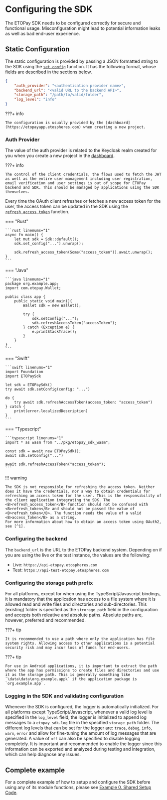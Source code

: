 # Configuring the SDK

The ETOPay SDK needs to be configured correctly for secure and functional usage. Misconfiguration might lead to potential information leaks as well as bad end-user experience.


## Static Configuration

The static configuration is provided by passing a JSON formatted string to the SDK using the [`set_config`](../SDK%20Reference/SDK%20API%20Reference.md#set-configuration) function. It has the following format, whose fields are described in the sections below.

```json
{
    "auth_provider": "<authentication provider name>",
    "backend_url": "<valid URL to the backend API>",
    "storage_path": "/path/to/valid/folder",
    "log_level": "info"
}
```

???+ info

    The configuration is usually provided by the [dashboard](https://etopayapp.etospheres.com) when creating a new project.

### Auth Provider

The value of the auth provider is related to the Keycloak realm created for you when you create a new project in the [dashboard](https://etopayapp.etospheres.com).

???+ info

    The control of the client credentials, the flows used to fetch the JWT as well as the entire user management including user registration, email verification and user settings is out of scope for ETOPay backend and SDK. This should be managed by applications using the SDK themselves.


Every time the OAuth client refreshes or fetches a new access token for the user, the access token can be updated in the SDK using the [`refresh_access_token`](../SDK%20Reference/SDK%20API%20Reference.md#refreshing-access-token) function.

=== "Rust"

    ```rust linenums="1"
    async fn main() {
        let mut sdk = Sdk::default();
        sdk.set_config("...").unwrap();

        sdk.refresh_access_token(Some("access_token")).await.unwrap();
    }
    ```

=== "Java"

    ```java linenums="1"
    package org.example.app;
    import com.etopay.Wallet;

    public class app {
        public static void main(){
            Wallet sdk = new Wallet();

            try {
                sdk.setConfig("...");
                sdk.refreshAccessToken("accessToken");
            } catch (Exception e) {
                e.printStackTrace();
            }
        }
    }
    ```

=== "Swift"

    ```swift linenums="1"
    import Foundation
    import ETOPaySdk

    let sdk = ETOPaySdk()
    try await sdk.setConfig(config: "...")

    do {
        try await sdk.refreshAccessToken(access_token: "access_token")
    } catch {
        print(error.localizedDescription)
    }
    ```

=== "Typescript"

    ```typescript linenums="1"
    import * as wasm from "../pkg/etopay_sdk_wasm";

    const sdk = await new ETOPaySdk();
    await sdk.setConfig("...")

    await sdk.refreshAccessToken("access_token");
    ```

!!! warning

    The SDK is not responsible for refreshing the access token. Neither does it have the credentials, nor a way to obtain credentials for refreshing an access token for the user. This is the responsibility of the client application integrating the SDK. The <B>refresh_access_token</B> function should not be confused with <B>refresh_token</B> and should not be passed the value of <B>refresh_token</B>. The function needs the value of a valid <B>access_token</B> as a string.
    For more information about how to obtain an access token using OAuth2, see [^1].

### Configuring the backend

The `backend_url` is the URL to the ETOPay backend system. Depending on if you are using the live or the test instance, the values are the following:

- Live: `https://api-etopay.etospheres.com`
- Test: `https://api-test-etopay.etospheres.com`

### Configuring the storage path prefix

For all platforms, except for when using the TypeScript/Javascript bindings, it is mandatory that the application has access to a file system where it is allowed read and write files and directories and sub-directories. This (existing) folder is specified as the `strorage_path` field in the configuration and accepts both releative and absolute paths. Absolute paths are, however, preferred and recommended.


???+ tip

    It is recommended to use a path where only the application has file system rights. Allowing access to other applications is a potential security risk and may incur loss of funds for end-users.

???+ tip

    For use in Android applications, it is important to extract the path where the app has permissions to create files and directories and use it as the storage path. This is generally something like `\data\data\org.example.app\` if the application package is `org.example.app`.


### Logging in the SDK and validating configuration

Whenever the SDK is configured, the logger is automatically initialized. For all platforms except TypeScript/Javascript, whenever a valid log level is specified in the `log_level` field, the logger is initialized to append log messages to a `etopay_sdk.log` file in the specified `storage_path` folder. The different log levels that can be set for the logger are: `trace`, `debug`, `info`, `warn`, `error` and allow for fine-tuning the amount of log messages that are generated. A value of `off` can also be specified to disable logging completely. It is important and recommended to enable the logger since this information can be exported and analyzed during testing and integration, which can help diagnose any issues.


## Complete example

For a complete example of how to setup and configure the SDK before using any of its module functions, please see [Example 0. Shared Setup Code](../SDK%20Examples/Examples.md#0-shared-setup-code).


[^1]:
    The following information links could be used as reference for OAuth2.0 and OpenID Connect

    [OAuth 2.0 Official Website](https://oauth.net/2/)

    [OAuth 2.0 RFC](https://datatracker.ietf.org/doc/html/rfc6749)

    [OAuth 2.0 Simplified](https://aaronparecki.com/oauth-2-simplified/)

    [OAuth 2.0 Playground](https://developers.google.com/oauthplayground)

    [OpenID Connect Official Website](https://openid.net/connect/)

    [OpenID Connect RFC](https://openid.net/specs/openid-connect-core-1_0.html)

    [OpenID Connect Playground](https://www.openidconnect.net/)

    [OpenID Connect Introduction](https://connect2id.com/learn/openid-connect)
